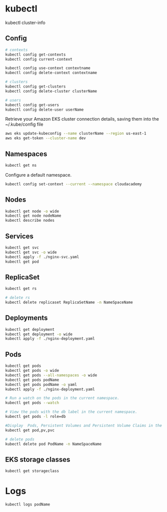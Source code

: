 # kubectl

kubectl cluster-info

## Config
```bash
# contexts
kubectl config get-contexts
kubectl config current-context

kubectl config use-context contextname
kubectl config delete-context contextname

# clusters
kubectl config get-clusters
kubectl config delete-cluster clusterName

# users
kubectl config get-users
kubectl config delete-user userName
```

Retrieve your Amazon EKS cluster connection details, saving them into the ~/.kube/config file
```bash
aws eks update-kubeconfig --name clusterName --region us-east-1
aws eks get-token --cluster-name dev
```

## Namespaces
```bash
kubectl get ns
```
Configure a default namespace.
```bash
kubectl config set-context --current --namespace cloudacademy
```
## Nodes
```bash
kubectl get node -o wide
kubectl get node nodeName
kubectl describe nodes
```

## Services
```bash
kubectl get svc
kubectl get svc -o wide
kubectl apply -f ./nginx-svc.yaml
kubectl get pod
```

## ReplicaSet
```bash
kubectl get rs

# delete rs
kubectl delete replicaset ReplicaSetName -n NameSpaceName

```

## Deployments
```bash
kubectl get deployment
kubectl get deployment -o wide
kubectl apply -f ./nginx-deployment.yaml
```

## Pods
```bash
kubectl get pods
kubectl get pods -o wide
kubectl get pods --all-namespaces -o wide
kubectl get pods podName
kubectl get pods podName -o yaml
kubectl apply -f ./nginx-deployment.yaml

# Run a watch on the pods in the current namespace.
kubectl get pods --watch

# View the pods with the db label in the current namespace.
kubectl get pods -l role=db 

#Display  Pods, Persistent Volumes and Persistent Volume Claims in the same command
kubectl get pod,pv,pvc

# delete pods
kubectl delete pod PodName -n NameSpaceName

```

## EKS storage classes
```bash
kubectl get storageclass
```

# Logs
```bash
kubectl logs podName
```

